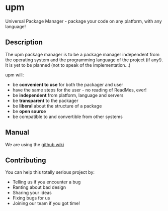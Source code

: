 # upm
Universal Package Manager - package your code on any platform, with any language!

## Description
The upm package manager is to be a package manager independent from the operating system and the programming language of the project (if any!).  
It is yet to be planned (not to speak of the implementation...)

upm will:
 * be **convenient to use** for both the packager and user
 * have the same steps for the user - no reading of ReadMes, ever!
 * be **independent** from platform, language and servers
 * be **transparent** to the packager
 * be **liberal** about the structure of a package
 * be **open source**
 * be compatible to and convertible from other systems

## Manual
We are using the [github wiki](https://github.com/m-bra/upm/wiki)

## Contributing
You can help this totally serious project by:
 * Telling us if you encounter a bug
 * Ranting about bad design
 * Sharing your ideas
 * Fixing bugs for us
 * Joining our team if you got time!
